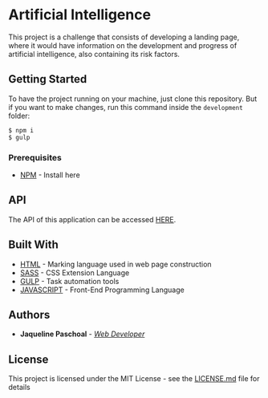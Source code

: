 # Artificial Intelligence

This project is a challenge that consists of developing a landing page, where it would have information on the development and progress of artificial intelligence, also containing its risk factors.

## Getting Started


To have the project running on your machine, just clone this repository. But if you want to make changes, run this command inside the `development` folder:

```
$ npm i 
$ gulp
```

### Prerequisites

* [NPM](https://www.npmjs.com/get-npm) - Install here

## API

The API of this application can be accessed [HERE](https://github.com/jaquepaschoal/artificial-intelligence-api).

## Built With

* [HTML](https://www.w3schools.com/html/) - Marking language used in web page construction
* [SASS](https://sass-lang.com/) - CSS Extension Language
* [GULP](https://gulpjs.com/) - Task automation tools
* [JAVASCRIPT](https://www.javascript.com/) - Front-End Programming Language

## Authors

* **Jaqueline Paschoal** - [*Web Developer*](https://github.com/jaquepaschoal)

## License

This project is licensed under the MIT License - see the [LICENSE.md](LICENSE) file for details

